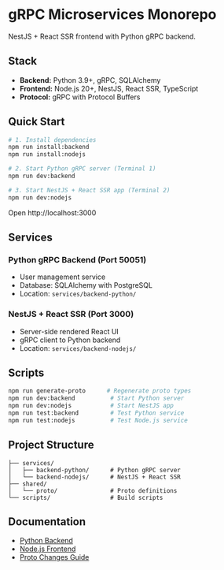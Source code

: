 # gRPC Microservices Monorepo

NestJS + React SSR frontend with Python gRPC backend.

## Stack

- **Backend:** Python 3.9+, gRPC, SQLAlchemy
- **Frontend:** Node.js 20+, NestJS, React SSR, TypeScript
- **Protocol:** gRPC with Protocol Buffers

## Quick Start

```bash
# 1. Install dependencies
npm run install:backend
npm run install:nodejs

# 2. Start Python gRPC server (Terminal 1)
npm run dev:backend

# 3. Start NestJS + React SSR app (Terminal 2)
npm run dev:nodejs
```

Open http://localhost:3000

## Services

### Python gRPC Backend (Port 50051)
- User management service
- Database: SQLAlchemy with PostgreSQL
- Location: `services/backend-python/`

### NestJS + React SSR (Port 3000)
- Server-side rendered React UI
- gRPC client to Python backend
- Location: `services/backend-nodejs/`

## Scripts

```bash
npm run generate-proto      # Regenerate proto types
npm run dev:backend          # Start Python server
npm run dev:nodejs           # Start NestJS app
npm run test:backend         # Test Python service
npm run test:nodejs          # Test Node.js service
```

## Project Structure

```
├── services/
│   ├── backend-python/      # Python gRPC server
│   └── backend-nodejs/      # NestJS + React SSR
├── shared/
│   └── proto/               # Proto definitions
└── scripts/                 # Build scripts
```

## Documentation

- [Python Backend](services/backend-python/README.md)
- [Node.js Frontend](services/backend-nodejs/README.md)
- [Proto Changes Guide](docs/PROTO_CHANGES_GUIDE.md)
